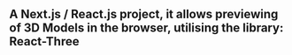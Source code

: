 ## A Next.js / React.js project, it allows previewing of 3D Models in the browser, utilising the library: React-Three